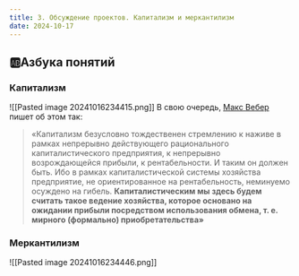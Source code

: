 ```yaml
---
title: 3. Обсуждение проектов. Капитализм и меркантилизм
date: 2024-10-17
---
```

## 🆎Азбука понятий
### Капитализм
![[Pasted image 20241016234415.png]]
В свою очередь, [Макс Вебер](https://ru.wikipedia.org/wiki/%D0%9F%D1%80%D0%BE%D1%82%D0%B5%D1%81%D1%82%D0%B0%D0%BD%D1%82%D1%81%D0%BA%D0%B0%D1%8F_%D1%8D%D1%82%D0%B8%D0%BA%D0%B0_%D0%B8_%D0%B4%D1%83%D1%85_%D0%BA%D0%B0%D0%BF%D0%B8%D1%82%D0%B0%D0%BB%D0%B8%D0%B7%D0%BC%D0%B0) пишет об этом так:
> «Капитализм безусловно тождественен стремлению к наживе в рамках непрерывно действующего рационального капиталистического предприятия, к непрерывно возрождающейся прибыли, к рентабельности. И таким он должен быть. Ибо в рамках капиталистической системы хозяйства предприятие, не ориентированное на рентабельность, неминуемо осуждено на гибель. **Капиталистическим мы здесь будем считать такое ведение хозяйства, которое основано на ожидании прибыли посредством использования обмена, т. е. мирного (формально) приобретательства»**
### Меркантилизм
![[Pasted image 20241016234446.png]]